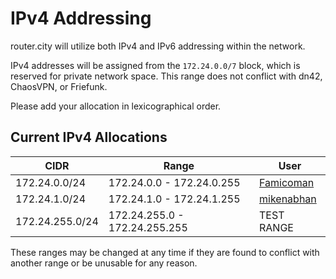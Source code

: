 # IPv4 Addressing

router.city will utilize both IPv4 and IPv6 addressing within the network.

IPv4 addresses will be assigned from the `172.24.0.0/7` block, which is reserved for private network space. This range does not conflict with dn42, ChaosVPN, or Friefunk.

Please add your allocation in lexicographical order.

## Current IPv4 Allocations

| CIDR            | Range                         | User          |
| --------------- | ----------------------------- | ------------- |
| 172.24.0.0/24   | 172.24.0.0 - 172.24.0.255     | [Famicoman](https://github.com/Famicoman)|
| 172.24.1.0/24   | 172.24.1.0 - 172.24.1.255     | [mikenabhan](https://github.com/mikenabhan)|
| 172.24.255.0/24 | 172.24.255.0 - 172.24.255.255 | TEST RANGE    |

These ranges may be changed at any time if they are found to conflict with another range or be unusable for any reason.